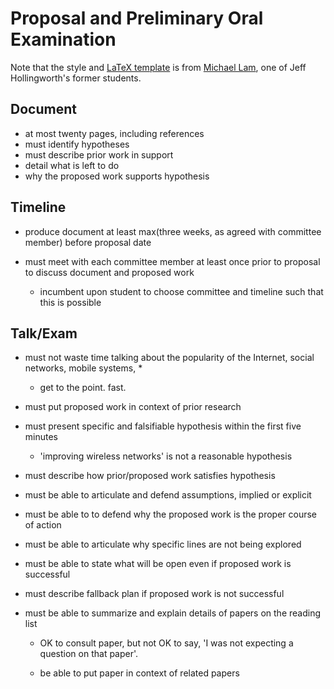 # Proposal and Preliminary Oral Examination

Note that the style and [LaTeX template](https://www.cs.umd.edu/~lam/files/template.tar.gz) is from [Michael Lam](https://www.cs.umd.edu/~lam/), one of Jeff Hollingworth's former students.

## Document

- at most twenty pages, including references
- must identify hypotheses
- must describe prior work in support
- detail what is left to do
- why the proposed work supports hypothesis

## Timeline

- produce document at least max(three weeks, as agreed with committee member) before proposal date
- must meet with each committee member at least once prior to proposal to discuss document and proposed work

    - incumbent upon student to choose committee and timeline such that this is possible

## Talk/Exam

- must not waste time talking about the popularity of the Internet, social networks, mobile systems, *

    - get to the point.  fast.

- must put proposed work in context of prior research

- must present specific and falsifiable hypothesis within the first five minutes

    - 'improving wireless networks' is not a reasonable hypothesis

- must describe how prior/proposed work satisfies hypothesis

- must be able to articulate and defend assumptions, implied or explicit

- must be able to to defend why the proposed work is the proper course of action

- must be able to articulate why specific lines are not being explored

- must be able to state what will be open even if proposed work is successful

- must describe fallback plan if proposed work is not successful

- must be able to summarize and explain details of papers on the reading list

    - OK to consult paper, but not OK to say, 'I was not expecting a question on that paper'.

    - be able to put paper in context of related papers
